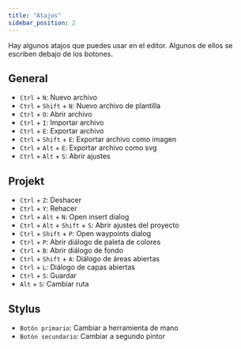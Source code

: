 ```yaml
---
title: "Atajos"
sidebar_position: 2
---
```


Hay algunos atajos que puedes usar en el editor. Algunos de ellos se escriben debajo de los botones.

## General

* `Ctrl` + `N`: Nuevo archivo
* `Ctrl` + `Shift` + `N`: Nuevo archivo de plantilla
* `Ctrl` + `O`: Abrir archivo
* `Ctrl` + `I`: Importar archivo
* `Ctrl` + `E`: Exportar archivo
* `Ctrl` + `Shift` + `E`: Exportar archivo como imagen
* `Ctrl` + `Alt` + `E`: Exportar archivo como svg
* `Ctrl` + `Alt` + `S`: Abrir ajustes

## Projekt

* `Ctrl` + `Z`: Deshacer
* `Ctrl` + `Y`: Rehacer
* `Ctrl` + `Alt` + `N`: Open insert dialog
* `Ctrl` + `Alt` + `Shift` + `S`: Abrir ajustes del proyecto
* `Ctrl` + `Shift` + `P`: Open waypoints dialog
* `Ctrl` + `P`: Abrir diálogo de paleta de colores
* `Ctrl` + `B`: Abrir diálogo de fondo
* `Ctrl` + `Shift` + `A`: Diálogo de áreas abiertas
* `Ctrl` + `L`: Diálogo de capas abiertas
* `Ctrl` + `S`: Guardar
* `Alt` + `S`: Cambiar ruta

## Stylus

* `Botón primario`: Cambiar a herramienta de mano
* `Botón secundario`: Cambiar a segundo pintor
